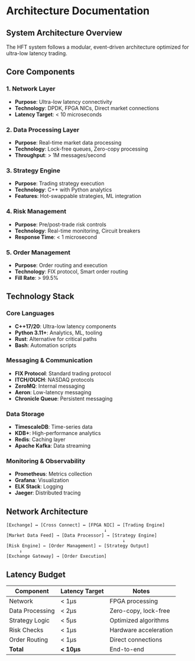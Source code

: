 # Architecture Documentation

## System Architecture Overview

The HFT system follows a modular, event-driven architecture optimized for ultra-low latency trading.

## Core Components

### 1. Network Layer
- **Purpose**: Ultra-low latency connectivity
- **Technology**: DPDK, FPGA NICs, Direct market connections
- **Latency Target**: < 10 microseconds

### 2. Data Processing Layer
- **Purpose**: Real-time market data processing
- **Technology**: Lock-free queues, Zero-copy processing
- **Throughput**: > 1M messages/second

### 3. Strategy Engine
- **Purpose**: Trading strategy execution
- **Technology**: C++ with Python analytics
- **Features**: Hot-swappable strategies, ML integration

### 4. Risk Management
- **Purpose**: Pre/post-trade risk controls
- **Technology**: Real-time monitoring, Circuit breakers
- **Response Time**: < 1 microsecond

### 5. Order Management
- **Purpose**: Order routing and execution
- **Technology**: FIX protocol, Smart order routing
- **Fill Rate**: > 99.5%

## Technology Stack

### Core Languages
- **C++17/20**: Ultra-low latency components
- **Python 3.11+**: Analytics, ML, tooling
- **Rust**: Alternative for critical paths
- **Bash**: Automation scripts

### Messaging & Communication
- **FIX Protocol**: Standard trading protocol
- **ITCH/OUCH**: NASDAQ protocols
- **ZeroMQ**: Internal messaging
- **Aeron**: Low-latency messaging
- **Chronicle Queue**: Persistent messaging

### Data Storage
- **TimescaleDB**: Time-series data
- **KDB+**: High-performance analytics
- **Redis**: Caching layer
- **Apache Kafka**: Data streaming

### Monitoring & Observability
- **Prometheus**: Metrics collection
- **Grafana**: Visualization
- **ELK Stack**: Logging
- **Jaeger**: Distributed tracing

## Network Architecture

```
[Exchange] ↔ [Cross Connect] ↔ [FPGA NIC] ↔ [Trading Engine]
                                     ↓
[Market Data Feed] → [Data Processor] → [Strategy Engine]
                                            ↓
[Risk Engine] ← [Order Management] ← [Strategy Output]
     ↓
[Exchange Gateway] → [Order Execution]
```

## Latency Budget

| Component | Latency Target | Notes |
|-----------|---------------|-------|
| Network | < 1μs | FPGA processing |
| Data Processing | < 2μs | Zero-copy, lock-free |
| Strategy Logic | < 5μs | Optimized algorithms |
| Risk Checks | < 1μs | Hardware acceleration |
| Order Routing | < 1μs | Direct connections |
| **Total** | **< 10μs** | End-to-end |
